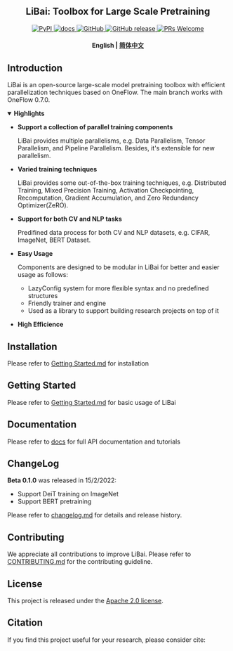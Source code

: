 <!-- 配图 -->

<h2 align="center">LiBai: Toolbox for Large Scale Pretraining</h2>
<p align="center">
    <a href="https://pypi.org/project/LiBai/">
        <img alt="PyPI" src="https://img.shields.io/pypi/v/libai">
    </a>
    <a href="https://libai.readthedocs.io/en/latest/index.html">
        <img alt="docs" src="https://img.shields.io/badge/docs-latest-blue">
    </a>
    <a href="https://github.com/Oneflow-Inc/libai/blob/master/LICENSE">
        <img alt="GitHub" src="https://img.shields.io/github/license/Oneflow-Inc/libai.svg?color=blue">
    </a>
    <a href="https://github.com/Oneflow-Inc/libai/releases">
        <img alt="GitHub release" src="https://img.shields.io/github/release/Oneflow-Inc/libai.svg">
    </a>
    <a href="https://github.com/Oneflow-Inc/libai/issues">
        <img alt="PRs Welcome" src="https://img.shields.io/badge/PRs-welcome-pink.svg">
    </a>
</p>

<h4 align="center">
    <p>
        <b>English</b> |
        <a href="https://github.com/Oneflow-Inc/libai/blob/main/README_zh-CN.md">简体中文</a>
    <p>
</h4>


## Introduction
LiBai is an open-source large-scale model pretraining toolbox with efficient parallelization techniques based on OneFlow. The main branch works with OneFlow 0.7.0.

<details open>
<summary> <b> Highlights </b> </summary>

- **Support a collection of parallel training components**

    LiBai provides multiple parallelisms, e.g. Data Parallelism, Tensor Parallelism, and Pipeline Parallelism. Besides, it's extensible for new parallelism.

- **Varied training techniques**

    LiBai provides some out-of-the-box training techniques, e.g. Distributed Training, Mixed Precision Training, Activation Checkpointing, Recomputation, Gradient Accumulation, and Zero Redundancy Optimizer(ZeRO).

- **Support for both CV and NLP tasks**

    Predifined data process for both CV and NLP datasets, e.g. CIFAR, ImageNet, BERT Dataset.

- **Easy Usage**

    Components are designed to be modular in LiBai for better and easier usage as follows:
    - LazyConfig system for more flexible syntax and no predefined structures 
    - Friendly trainer and engine
    - Used as a library to support building research projects on top of it

- **High Efficience**

</details>

## Installation
Please refer to [Getting Started.md](https://libai.readthedocs.io/en/latest/tutorials/Getting%20Started.html) for installation

## Getting Started
Please refer to [Getting Started.md](https://libai.readthedocs.io/en/latest/tutorials/Getting%20Started.html) for basic usage of LiBai

## Documentation
Please refer to [docs](https://libai.readthedocs.io/en/latest/index.html) for full API documentation and tutorials

## ChangeLog

**Beta 0.1.0** was released in 15/2/2022:
- Support DeiT training on ImageNet
- Support BERT pretraining

Please refer to [changelog.md](./changelog.md) for details and release history.

## Contributing
We appreciate all contributions to improve LiBai. Please refer to [CONTRIBUTING.md](./CONTRIBUTING.md) for the contributing guideline.

## License
This project is released under the [Apache 2.0 license](LICENSE).

## Citation
If you find this project useful for your research, please consider cite:
